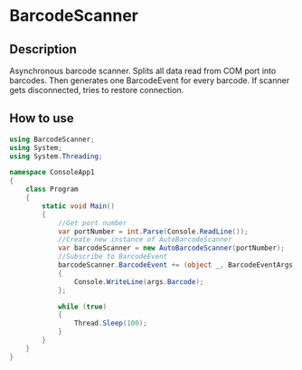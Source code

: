 # BarcodeScanner

## Description
Asynchronous barcode scanner. Splits all data read from COM port into barcodes. Then generates one BarcodeEvent for every barcode. If scanner gets disconnected, tries to restore connection.

## How to use
```cs
using BarcodeScanner;
using System;
using System.Threading;

namespace ConsoleApp1
{
    class Program
    {
        static void Main()
        {
            //Get port number
            var portNumber = int.Parse(Console.ReadLine());
            //Create new instance of AutoBarcodeScanner
            var barcodeScanner = new AutoBarcodeScanner(portNumber);
            //Subscribe to BarcodeEvent
            barcodeScanner.BarcodeEvent += (object _, BarcodeEventArgs args) =>
            {
                Console.WriteLine(args.Barcode);
            };

            while (true)
            {
                Thread.Sleep(100);
            }
        }
    }
}

```
